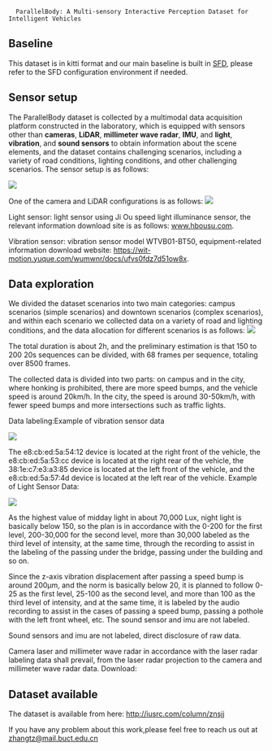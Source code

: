       ParallelBody: A Multi-sensory Interactive Perception Dataset for Intelligent Vehicles
## Baseline

This dataset is in kitti format and our main baseline is built in [SFD](https://github.com/LittlePey/SFD), please refer to the SFD configuration environment if needed.

## Sensor setup  

The ParallelBody dataset is collected by a multimodal data acquisition platform constructed in the laboratory, which is equipped with sensors other than **cameras**, **LiDAR**, **millimeter wave radar**, **IMU**, and **light**, **vibration**, and **sound sensors** to obtain information about the scene elements, and the dataset contains challenging scenarios, including a variety of road conditions, lighting conditions, and other challenging scenarios. The sensor setup is as follows:


<img src="https://github.com/BUCT-IUSRC/Dataset__ParallelBody/blob/main/readme_image/1.png">

  One of the camera and LiDAR configurations is as follows:
<img src="https://github.com/BUCT-IUSRC/Dataset__ParallelBody/blob/main/readme_image/2.png">

  Light sensor: light sensor using Ji Ou speed light illuminance sensor, the relevant information download site is as follows: www.hbousu.com.  

   Vibration sensor: vibration sensor model WTVB01-BT50, equipment-related information download website: https://wit-motion.yuque.com/wumwnr/docs/ufvs0fdz7d51ow8x.

## Data exploration

We divided the dataset scenarios into two main categories: campus scenarios (simple scenarios) and downtown scenarios (complex scenarios), and within each scenario we collected data on a variety of road and lighting conditions, and the data allocation for different scenarios is as follows:
<img src="https://github.com/BUCT-IUSRC/Dataset__ParallelBody/blob/main/readme_image/3.png">


  The total duration is about 2h, and the preliminary estimation is that 150 to 200 20s sequences can be divided, with 68 frames per sequence, totaling over 8500 frames.


  The collected data is divided into two parts: on campus and in the city, where honking is prohibited, there are more speed bumps, and the vehicle speed is around 20km/h. In the city, the speed is around 30-50km/h, with fewer speed bumps and more intersections such as traffic lights.


  Data labeling:Example of vibration sensor data


<img src="https://github.com/BUCT-IUSRC/Dataset__ParallelBody/blob/main/readme_image/4.png">

  The e8:cb:ed:5a:54:12 device is located at the right front of the vehicle, the e8:cb:ed:5a:53:cc device is located at the right rear of the vehicle, the 38:1e:c7:e3:a3:85 device is located at the left front of the vehicle, and the e8:cb:ed:5a:57:4d device is located at the left rear of the vehicle.
  Example of Light Sensor Data:


<img src="https://github.com/BUCT-IUSRC/Dataset__ParallelBody/blob/main/readme_image/5.png">


  As the highest value of midday light in about 70,000 Lux, night light is basically below 150, so the plan is in accordance with the 0-200 for the first level, 200-30,000 for the second level, more than 30,000 labeled as the third level of intensity, at the same time, through the recording to assist in the labeling of the passing under the bridge, passing under the building and so on.


  Since the z-axis vibration displacement after passing a speed bump is around 200μm, and the norm is basically below 20, it is planned to follow 0-25 as the first level, 25-100 as the second level, and more than 100 as the third level of intensity, and at the same time, it is labeled by the audio recording to assist in the cases of passing a speed bump, passing a pothole with the left front wheel, etc. The sound sensor and imu are not labeled.


  Sound sensors and imu are not labeled, direct disclosure of raw data.

  Camera laser and millimeter wave radar in accordance with the laser radar labeling data shall prevail, from the laser radar projection to the camera and millimeter wave radar data.
Download:

## Dataset available

  The dataset is available from here: http://iusrc.com/column/znsjj

  If you have any problem about this work,please feel free to reach us out at zhangtz@mail.buct.edu.cn

